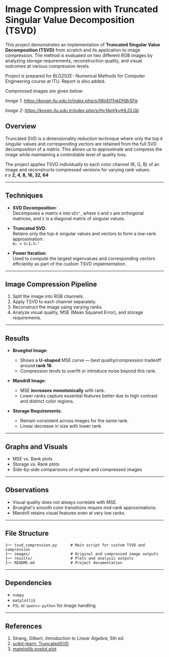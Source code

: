 # Image Compression with Truncated Singular Value Decomposition (TSVD)

This project demonstrates an implementation of **Truncated Singular Value Decomposition (TSVD)** from scratch and its application to image compression. The method is evaluated on two different RGB images by analyzing storage requirements, reconstruction quality, and visual outcomes at various compression levels. 

Project is prepared for BLG202E- Numerical Methods for Computer Engineering course at ITU. Report is also added. 

Compressed images are given below: 
 
 *Image 1: https://kovan.itu.edu.tr/index.php/s/IWoE01nkDH8rSFa*

 *Image 2: https://kovan.itu.edu.tr/index.php/s/Hv1ApVkyIHLDLGb*

## Overview

Truncated SVD is a dimensionality reduction technique where only the top *k* singular values and corresponding vectors are retained from the full SVD decomposition of a matrix. This allows us to approximate and compress the image while maintaining a controllable level of quality loss.

The project applies TSVD individually to each color channel (R, G, B) of an image and reconstructs compressed versions for varying rank values:  
**r = 2, 4, 8, 16, 32, 64**

---

## Techniques

- **SVD Decomposition**:  
  Decomposes a matrix `A` into `UΣVᵀ`, where `U` and `V` are orthogonal matrices, and `Σ` is a diagonal matrix of singular values.

- **Truncated SVD**:  
  Retains only the top-*k* singular values and vectors to form a low-rank approximation:  
  `Aₖ = UₖΣₖVₖᵀ`

- **Power Iteration**:  
  Used to compute the largest eigenvalues and corresponding vectors efficiently as part of the custom TSVD implementation.

---

## Image Compression Pipeline

1. Split the image into RGB channels.
2. Apply TSVD to each channel separately.
3. Reconstruct the image using varying ranks.
4. Analyze visual quality, MSE (Mean Squared Error), and storage requirements.

---

## Results

- **Brueghel Image**:
  - Shows a **U-shaped** MSE curve — best quality/compression tradeoff around **rank 16**.
  - Compression tends to overfit or introduce noise beyond this rank.

- **Mandrill Image**:
  - MSE **increases monotonically** with rank.
  - Lower ranks capture essential features better due to high contrast and distinct color regions.

- **Storage Requirements**:
  - Remain consistent across images for the same rank.
  - Linear decrease in size with lower rank.

---

## Graphs and Visuals

- MSE vs. Rank plots
- Storage vs. Rank plots
- Side-by-side comparisons of original and compressed images

---

## Observations

- Visual quality does not always correlate with MSE.
- Brueghel's smooth color transitions require mid-rank approximations.
- Mandrill retains visual features even at very low ranks.

---

## File Structure

```plaintext
├── tsvd_compression.py      # Main script for custom TSVD and compression
├── images/                  # Original and compressed image outputs
├── results/                 # Plots and analysis outputs
├── README.md                # Project documentation
```

---

## Dependencies

- `numpy`
- `matplotlib`
- `PIL` or `opencv-python` for image handling

---

## References

1. Strang, Gilbert. *Introduction to Linear Algebra*, 5th ed.
2. [scikit-learn: TruncatedSVD](https://scikit-learn.org/stable/modules/generated/sklearn.decomposition.TruncatedSVD.html)
3. [matplotlib.pyplot.plot](https://matplotlib.org/stable/api/asgen/matplotlib.pyplot.plot.html)

